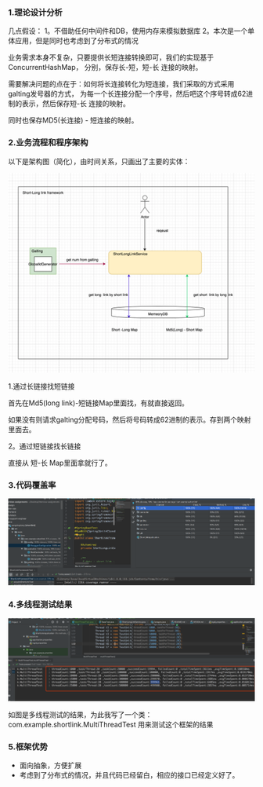 

### 1.理论设计分析

几点假设：
   1。不借助任何中间件和DB，使用内存来模拟数据库
   2。本次是一个单体应用，但是同时也考虑到了分布式的情况
   
业务需求本身不复杂，只要提供长短连接转换即可，我们的实现基于ConcurrentHashMap，
分别，保存长-短，短-长 连接的映射。

需要解决问题的点在于：如何将长连接转化为短连接，我们采取的方式采用galting发号器的方式，
为每一个长连接分配一个序号，然后吧这个序号转成62进制的表示，然后保存短-长 连接的映射。

同时也保存MD5(长连接) - 短连接的映射。      



### 2.业务流程和程序架构
以下是架构图（简化），由时间关系，只画出了主要的实体：

![](./framework.jpg)

1.通过长链接找短链接

首先在Md5(long link)-短链接Map里面找，有就直接返回。

如果没有则请求galting分配号码，然后将号码转成62进制的表示。存到两个映射
里面去。

2。通过短链接找长链接

直接从 短-长 Map里面拿就行了。


### 3.代码覆盖率
![](./code_converage.jpg)


### 4.多线程测试结果

![](./mutil-thread-test.jpg)

如图是多线程测试的结果，为此我写了一个类：com.example.shortlink.MultiThreadTest
用来测试这个框架的结果

### 5.框架优势
   * 面向抽象，方便扩展
   * 考虑到了分布式的情况，并且代码已经留白，相应的接口已经定义好了。
  

